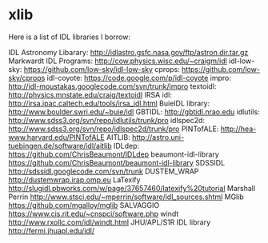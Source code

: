 xlib
====

Here is a list of IDL libraries I borrow:

  IDL Astronomy Libarary:   http://idlastro.gsfc.nasa.gov/ftp/astron.dir.tar.gz  <web>
  Markwardt IDL Programs:   http://cow.physics.wisc.edu/~craigm/idl <web>
  idl-low-sky:              https://github.com/low-sky/idl-low-sky  <github>
  cprops:                   https://github.com/low-sky/cprops  <github>
  idl-coyote:               https://code.google.com/p/idl-coyote  <svn>
  impro:                    http://idl-moustakas.googlecode.com/svn/trunk/impro <svn>
  textoidl:                 http://physics.mnstate.edu/craig/textoidl <web>
  IRSA idl:                 http://irsa.ipac.caltech.edu/tools/irsa_idl.html <web>
  BuieIDL library:          http://www.boulder.swri.edu/~buie/idl <web>
  GBTIDL:                   http://gbtidl.nrao.edu <web>
  idlutils:                 http://www.sdss3.org/svn/repo/idlutils/trunk/pro <svn>
  idlspec2d:                http://www.sdss3.org/svn/repo/idlspec2d/trunk/pro <svn>
  PINTofALE:                http://hea-www.harvard.edu/PINTofALE <web>
  AITLIB:                   http://astro.uni-tuebingen.de/software/idl/aitlib <web>
  IDLdep:                   https://github.com/ChrisBeaumont/IDLdep <github>
  beaumont-idl-library      https://github.com/ChrisBeaumont/beaumont-idl-library <github>
  SDSSIDL                   http://sdssidl.googlecode.com/svn/trunk <svn>
  DUSTEM_WRAP               http://dustemwrap.irap.omp.eu <web>
  LaTexify                  http://slugidl.pbworks.com/w/page/37657460/latexify%20tutorial <web>
  Marshall Perrin           http://www.stsci.edu/~mperrin/software/idl_sources.shtml
  MGlib                     https://github.com/mgalloy/mglib <github>
  SALVAGGIO                 https://www.cis.rit.edu/~cnspci/software.php
  windt                     http://www.rxollc.com/idl/windt.html
  JHU/APL/S1R IDL library   http://fermi.jhuapl.edu/idl/
